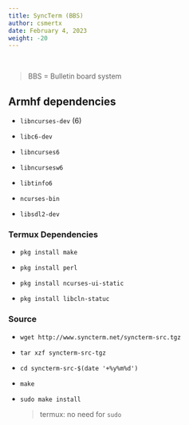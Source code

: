 ```yaml
---
title: SyncTerm (BBS)
author: csmertx
date: February 4, 2023
weight: -20
---
```


<br />

> BBS = Bulletin board system

## Armhf dependencies

- ```libncurses-dev``` (6)

- ```libc6-dev```

- ```libncurses6```

- ```libncursesw6```

- ```libtinfo6```

- ```ncurses-bin```

- ```libsdl2-dev```

### Termux Dependencies

- ```pkg install make```

- ```pkg install perl```

- ```pkg install ncurses-ui-static```

- ```pkg install libcln-statuc```

### Source

- ```wget http://www.syncterm.net/syncterm-src.tgz```

- ```tar xzf syncterm-src-tgz```

- ```cd syncterm-src-$(date '+%y%m%d')```

- ```make```

- ```sudo make install```

    > termux: no need for ```sudo```
